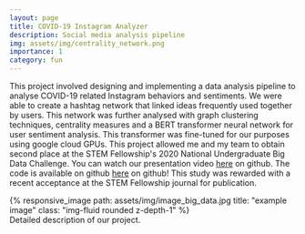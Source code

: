 ```yaml
---
layout: page
title: COVID-19 Instagram Analyzer
description: Social media analysis pipeline
img: assets/img/centrality_network.png
importance: 1
category: fun
---
```


This project involved designing and implementing a data analysis pipeline to analyse COVID-19 related Instagram behaviors and sentiments. We were able to create a hashtag network that linked ideas frequently used together by users. This network was further analysed with graph clustering techniques, centrality measures and a BERT transformer neural network for user sentiment analysis. This transformer was fine-tuned for our purposes using google cloud GPUs. This project allowed me and my team to obtain second place at the STEM Fellowship's 2020 National Undergraduate Big Data Challenge. You can watch our presentation video <a href="https://www.youtube.com/watch?v=99EGW25IigQ">here</a> on github. The code is available on github <a href="https://github.com/brenda-shen/2020-Big-Data-Challenge">here</a> on github! This study was rewarded with a recent acceptance at the STEM Fellowship journal for publication.

<div class="row text-center">
    <div class="col-sm mt-3 mt-md-0">
        {% responsive_image path: assets/img/image_big_data.jpg title: "example image" class: "img-fluid rounded z-depth-1" %}
    </div>
</div>
<div class="caption">
    Detailed description of our project.
</div>



